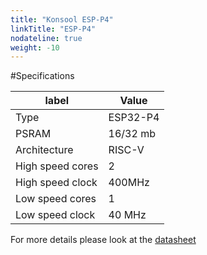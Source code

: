```yaml
---
title: "Konsool ESP-P4"
linkTitle: "ESP-P4"
nodateline: true
weight: -10
---
```


#Specifications


| label    | Value             |
| -------- | ----------------- |
| Type | ESP32-P4 |
| PSRAM | 16/32 mb |
| Architecture | RISC-V |
| High speed cores | 2 |
| High speed clock | 400MHz |
| Low speed cores | 1 |
| Low speed clock | 40 MHz |


For more details please look at the [datasheet](https://www.erlendervik.no/.div/ESP32_P4_Chip_Datasheet__EN.pdf)
